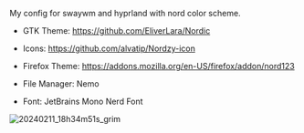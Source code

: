 My config for swaywm and hyprland with nord color scheme.

* GTK Theme: https://github.com/EliverLara/Nordic

* Icons: https://github.com/alvatip/Nordzy-icon

* Firefox Theme: https://addons.mozilla.org/en-US/firefox/addon/nord123

* File Manager: Nemo

* Font: JetBrains Mono Nerd Font

![20240211_18h34m51s_grim](https://github.com/dcalonge/dotfiles/assets/114226495/3ae3ed2a-cfa9-40c2-aa4d-150eea6de205)
